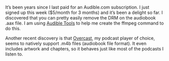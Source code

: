 <!--
.. title: Audiobooks
.. slug: audiobooks
.. date: 2022-11-25 18:39:11 UTC-06:00
.. tags: 
.. category: 
.. link: 
.. description: 
.. type: text
-->

It’s been years since I last paid for an Audible.com subscription. I just signed up this week ($5/month for 3 months) and it’s been a delight so far. I discovered that you can pretty easily remove the DRM on the audiobook .aax file. I am using [Audible Tools](https://audible-converter.ml/) to help me create the ffmpeg command to do this.

Another recent discovery is that [Overcast](https://overcast.fm/), my podcast player of choice, seems to natively support .m4b files (audiobook file format). It even includes artwork and chapters, so it behaves just like most of the podcasts I listen to.

